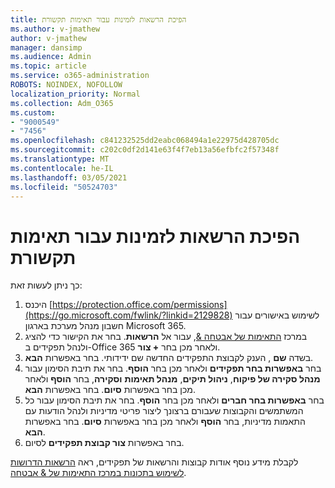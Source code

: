 ```yaml
---
title: הפיכת הרשאות לזמינות עבור תאימות תקשורת
ms.author: v-jmathew
author: v-jmathew
manager: dansimp
ms.audience: Admin
ms.topic: article
ms.service: o365-administration
ROBOTS: NOINDEX, NOFOLLOW
localization_priority: Normal
ms.collection: Adm_O365
ms.custom:
- "9000549"
- "7456"
ms.openlocfilehash: c841232525dd2eabc068494a1e22975d428705dc
ms.sourcegitcommit: c202c0df2d141e63f4f7eb13a56efbfc2f57348f
ms.translationtype: MT
ms.contentlocale: he-IL
ms.lasthandoff: 03/05/2021
ms.locfileid: "50524703"
---
```

# <a name="enable-permissions-for-communication-compliance"></a>הפיכת הרשאות לזמינות עבור תאימות תקשורת

כך ניתן לעשות זאת:

1. היכנס [https://protection.office.com/permissions](https://go.microsoft.com/fwlink/?linkid=2129828) לשימוש באישורים עבור חשבון מנהל מערכת בארגון Microsoft 365.
2. במרכז [התאימות של אבטחה &](https://go.microsoft.com/fwlink/?linkid=2101341), עבור אל **הרשאות**. בחר את הקישור כדי להציג ולנהל תפקידים ב-Office 365 ולאחר מכן בחר **\+ צור**.
3. בשדה **שם** , הענק לקבוצת התפקידים החדשה שם ידידותי. בחר באפשרות **הבא**.
4. בחר **באפשרות בחר תפקידים** ולאחר מכן בחר **הוסף**. בחר את תיבת הסימון עבור **מנהל סקירה של פיקוח**, **ניהול תיקים**, **מנהל תאימות** **וסקירה**, בחר **הוסף** ולאחר מכן בחר באפשרות **סיום**. בחר באפשרות **הבא**.
5. בחר **באפשרות בחר חברים** ולאחר מכן בחר **הוסף**. בחר את תיבת הסימון עבור כל המשתמשים והקבוצות שעבורם ברצונך ליצור פריטי מדיניות ולנהל הודעות עם התאמות מדיניות, בחר **הוסף** ולאחר מכן בחר באפשרות **סיום**. בחר באפשרות **הבא**.
6. בחר באפשרות **צור קבוצת תפקידים** לסיום.

לקבלת מידע נוסף אודות קבוצות והרשאות של תפקידים, ראה [הרשאות הדרושות לשימוש בתכונות במרכז התאימות של & אבטחה](https://go.microsoft.com/fwlink/?linkid=2114184).
